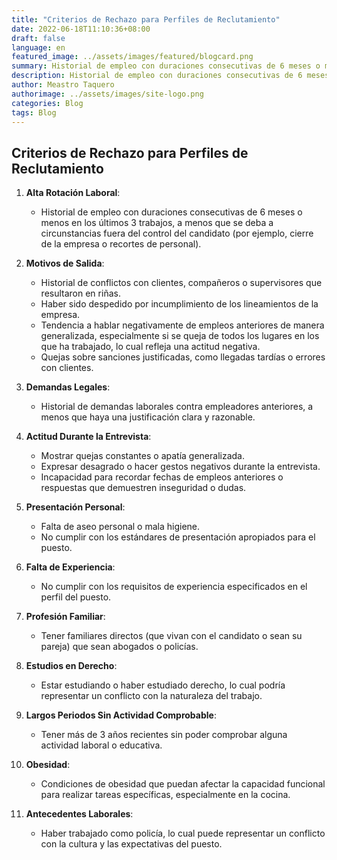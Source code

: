 ```yaml
---
title: "Criterios de Rechazo para Perfiles de Reclutamiento"
date: 2022-06-18T11:10:36+08:00
draft: false
language: en
featured_image: ../assets/images/featured/blogcard.png
summary: Historial de empleo con duraciones consecutivas de 6 meses o menos en los últimos 3 trabajos, a menos que se deba a circunstancias fuera del control del candidato (por ejemplo, cierre de la empresa o recortes de personal).
description: Historial de empleo con duraciones consecutivas de 6 meses o menos en los últimos 3 trabajos, a menos que se deba a circunstancias fuera del control del candidato (por ejemplo, cierre de la empresa o recortes de personal).
author: Meastro Taquero
authorimage: ../assets/images/site-logo.png
categories: Blog
tags: Blog
---
```

## Criterios de Rechazo para Perfiles de Reclutamiento

1. **Alta Rotación Laboral**:
   - Historial de empleo con duraciones consecutivas de 6 meses o menos en los últimos 3 trabajos, a menos que se deba a circunstancias fuera del control del candidato (por ejemplo, cierre de la empresa o recortes de personal).

2. **Motivos de Salida**:
   - Historial de conflictos con clientes, compañeros o supervisores que resultaron en riñas.
   - Haber sido despedido por incumplimiento de los lineamientos de la empresa.
   - Tendencia a hablar negativamente de empleos anteriores de manera generalizada, especialmente si se queja de todos los lugares en los que ha trabajado, lo cual refleja una actitud negativa.
   - Quejas sobre sanciones justificadas, como llegadas tardías o errores con clientes.

3. **Demandas Legales**:
   - Historial de demandas laborales contra empleadores anteriores, a menos que haya una justificación clara y razonable.

4. **Actitud Durante la Entrevista**:
   - Mostrar quejas constantes o apatía generalizada.
   - Expresar desagrado o hacer gestos negativos durante la entrevista.
   - Incapacidad para recordar fechas de empleos anteriores o respuestas que demuestren inseguridad o dudas.

5. **Presentación Personal**:
   - Falta de aseo personal o mala higiene.
   - No cumplir con los estándares de presentación apropiados para el puesto.

6. **Falta de Experiencia**:
   - No cumplir con los requisitos de experiencia especificados en el perfil del puesto.

7. **Profesión Familiar**:
   - Tener familiares directos (que vivan con el candidato o sean su pareja) que sean abogados o policías.

8. **Estudios en Derecho**:
   - Estar estudiando o haber estudiado derecho, lo cual podría representar un conflicto con la naturaleza del trabajo.

9. **Largos Periodos Sin Actividad Comprobable**:
   - Tener más de 3 años recientes sin poder comprobar alguna actividad laboral o educativa.

10. **Obesidad**:
    - Condiciones de obesidad que puedan afectar la capacidad funcional para realizar tareas específicas, especialmente en la cocina.

11. **Antecedentes Laborales**:
    - Haber trabajado como policía, lo cual puede representar un conflicto con la cultura y las expectativas del puesto.

